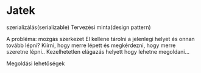 # Jatek

szerializálás(serializable)
Tervezési minta(design pattern)

A probléma: mozgás szerkezet
	El kellene tárolni a jelenlegi helyet és onnan tovább lépni?
	Kiírni, hogy merre lépett és megkérdezni, hogy merre szeretne lépni..
	Kezelhetetlen elágazás helyett hogy lehetne megoldani...

Megoldási lehetőségek
